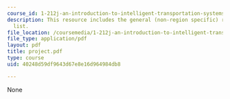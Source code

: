 ```yaml
---
course_id: 1-212j-an-introduction-to-intelligent-transportation-systems-spring-2005
description: This resource includes the general (non-region specific) reading resource
  list.
file_location: /coursemedia/1-212j-an-introduction-to-intelligent-transportation-systems-spring-2005/40248d59df9643d67e8e16d964984db8_project.pdf
file_type: application/pdf
layout: pdf
title: project.pdf
type: course
uid: 40248d59df9643d67e8e16d964984db8

---
```

None